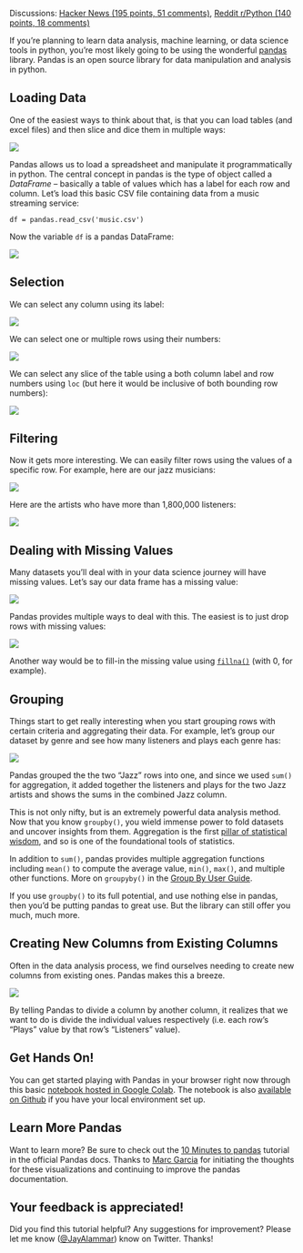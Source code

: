 Discussions: [Hacker News (195 points, 51 comments)](https://news.ycombinator.com/item?id=18351685), [Reddit r/Python (140 points, 18 comments)](https://www.reddit.com/r/Python/comments/9scznd/a_gentle_visual_intro_to_data_analysis_in_python/)

If you’re planning to learn data analysis, machine learning, or data science tools in python, you’re most likely going to be using the wonderful [pandas](https://pandas.pydata.org/) library. Pandas is an open source library for data manipulation and analysis in python.

## Loading Data

One of the easiest ways to think about that, is that you can load tables (and excel files) and then slice and dice them in multiple ways:

![](https://jalammar.github.io/images/pandas-intro/0%20excel-to-pandas.png)

Pandas allows us to load a spreadsheet and manipulate it programmatically in python. The central concept in pandas is the type of object called a _DataFrame_ – basically a table of values which has a label for each row and column. Let’s load this basic CSV file containing data from a music streaming service:

```
df = pandas.read_csv('music.csv')
```

Now the variable `df` is a pandas DataFrame:

![](https://jalammar.github.io/images/pandas-intro/1%20view_pandas_dataframe.png)

## Selection

We can select any column using its label:

![](https://jalammar.github.io/images/pandas-intro/2%20select-column.png)

We can select one or multiple rows using their numbers:

![](https://jalammar.github.io/images/pandas-intro/3%20select-rows.png)

We can select any slice of the table using a both column label and row numbers using `loc` (but here it would be inclusive of both bounding row numbers):

![](https://jalammar.github.io/images/pandas-intro/4%20select_column-and-rows.png)

## Filtering

Now it gets more interesting. We can easily filter rows using the values of a specific row. For example, here are our jazz musicians:

![](https://jalammar.github.io/images/pandas-intro/pandas-filter-1.png)

Here are the artists who have more than 1,800,000 listeners:

![](https://jalammar.github.io/images/pandas-intro/5%20filter.png)

## Dealing with Missing Values

Many datasets you’ll deal with in your data science journey will have missing values. Let’s say our data frame has a missing value:

![](https://jalammar.github.io/images/pandas-intro/6%20set%20missing%20value.png)

Pandas provides multiple ways to deal with this. The easiest is to just drop rows with missing values:

![](https://jalammar.github.io/images/pandas-intro/7%20filter%20missing%20values.png)

Another way would be to fill-in the missing value using [`fillna()`](https://pandas.pydata.org/pandas-docs/stable/generated/pandas.DataFrame.fillna.html) (with 0, for example).

## Grouping

Things start to get really interesting when you start grouping rows with certain criteria and aggregating their data. For example, let’s group our dataset by genre and see how many listeners and plays each genre has:

![](https://jalammar.github.io/images/pandas-intro/8%20group-by.png)

Pandas grouped the the two “Jazz” rows into one, and since we used `sum()` for aggregation, it added together the listeners and plays for the two Jazz artists and shows the sums in the combined Jazz column.

This is not only nifty, but is an extremely powerful data analysis method. Now that you know `groupby()`, you wield immense power to fold datasets and uncover insights from them. Aggregation is the first [pillar of statistical wisdom](https://www.amazon.com/Seven-Pillars-Statistical-Wisdom/dp/0674088913), and so is one of the foundational tools of statistics.

In addition to `sum()`, pandas provides multiple aggregation functions including `mean()` to compute the average value, `min()`, `max()`, and multiple other functions. More on `groupyby()` in the [Group By User Guide](https://pandas.pydata.org/pandas-docs/stable/groupby.html).

If you use `groupby()` to its full potential, and use nothing else in pandas, then you’d be putting pandas to great use. But the library can still offer you much, much more.

## Creating New Columns from Existing Columns

Often in the data analysis process, we find ourselves needing to create new columns from existing ones. Pandas makes this a breeze.

![](https://jalammar.github.io/images/pandas-intro/9%20create-new-column.png)

By telling Pandas to divide a column by another column, it realizes that we want to do is divide the individual values respectively (i.e. each row’s “Plays” value by that row’s “Listeners” value).

## Get Hands On!

You can get started playing with Pandas in your browser right now through this basic [notebook hosted in Google Colab](https://colab.research.google.com/github/jalammar/pandas-intro/blob/master/Pandas_Intro.ipynb). The notebook is also [available on Github](https://github.com/jalammar/pandas-intro/blob/master/Pandas_Intro.ipynb) if you have your local environment set up.

## Learn More Pandas

Want to learn more? Be sure to check out the [10 Minutes to pandas](https://pandas.pydata.org/pandas-docs/stable/10min.html) tutorial in the official Pandas docs. Thanks to [Marc Garcia](https://twitter.com/datapythonista) for initiating the thoughts for these visualizations and continuing to improve the pandas documentation.

## Your feedback is appreciated!

Did you find this tutorial helpful? Any suggestions for improvement? Please let me know ([@JayAlammar](https://twitter.com/JayAlammar)) know on Twitter. Thanks!